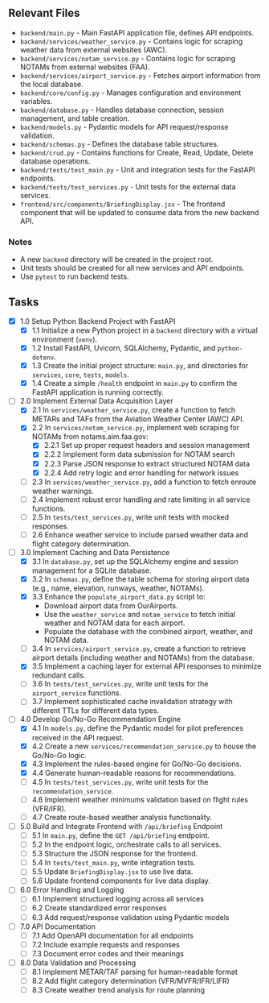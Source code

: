 ## Relevant Files

- `backend/main.py` - Main FastAPI application file, defines API endpoints.
- `backend/services/weather_service.py` - Contains logic for scraping weather data from external websites (AWC).
- `backend/services/notam_service.py` - Contains logic for scraping NOTAMs from external websites (FAA).
- `backend/services/airport_service.py` - Fetches airport information from the local database.
- `backend/core/config.py` - Manages configuration and environment variables.
- `backend/database.py` - Handles database connection, session management, and table creation.
- `backend/models.py` - Pydantic models for API request/response validation.
- `backend/schemas.py` - Defines the database table structures.
- `backend/crud.py` - Contains functions for Create, Read, Update, Delete database operations.
- `backend/tests/test_main.py` - Unit and integration tests for the FastAPI endpoints.
- `backend/tests/test_services.py` - Unit tests for the external data services.
- `frontend/src/components/BriefingDisplay.jsx` - The frontend component that will be updated to consume data from the new backend API.

### Notes

- A new `backend` directory will be created in the project root.
- Unit tests should be created for all new services and API endpoints.
- Use `pytest` to run backend tests.

## Tasks

- [x] 1.0 Setup Python Backend Project with FastAPI
  - [x] 1.1 Initialize a new Python project in a `backend` directory with a virtual environment (`venv`).
  - [x] 1.2 Install FastAPI, Uvicorn, SQLAlchemy, Pydantic, and `python-dotenv`.
  - [x] 1.3 Create the initial project structure: `main.py`, and directories for `services`, `core`, `tests`, `models`.
  - [x] 1.4 Create a simple `/health` endpoint in `main.py` to confirm the FastAPI application is running correctly.
- [ ] 2.0 Implement External Data Acquisition Layer
  - [x] 2.1 In `services/weather_service.py`, create a function to fetch METARs and TAFs from the Aviation Weather Center (AWC) API.
  - [x] 2.2 In `services/notam_service.py`, implement web scraping for NOTAMs from notams.aim.faa.gov:
    - [x] 2.2.1 Set up proper request headers and session management
    - [x] 2.2.2 Implement form data submission for NOTAM search
    - [x] 2.2.3 Parse JSON response to extract structured NOTAM data
    - [x] 2.2.4 Add retry logic and error handling for network issues
  - [ ] 2.3 In `services/weather_service.py`, add a function to fetch enroute weather warnings.
  - [ ] 2.4 Implement robust error handling and rate limiting in all service functions.
  - [ ] 2.5 In `tests/test_services.py`, write unit tests with mocked responses.
  - [ ] 2.6 Enhance weather service to include parsed weather data and flight category determination.
- [ ] 3.0 Implement Caching and Data Persistence
  - [x] 3.1 In `database.py`, set up the SQLAlchemy engine and session management for a SQLite database.
  - [X] 3.2 In `schemas.py`, define the table schema for storing airport data (e.g., name, elevation, runways, weather, NOTAMs).
  - [X] 3.3 Enhance the `populate_airport_data.py` script to:
    - Download airport data from OurAirports.
    - Use the `weather_service` and `notam_service` to fetch initial weather and NOTAM data for each airport.
    - Populate the database with the combined airport, weather, and NOTAM data.
  - [ ] 3.4 In `services/airport_service.py`, create a function to retrieve airport details (including weather and NOTAMs) from the database.
  - [x] 3.5 Implement a caching layer for external API responses to minimize redundant calls.
  - [ ] 3.6 In `tests/test_services.py`, write unit tests for the `airport_service` functions.
  - [ ] 3.7 Implement sophisticated cache invalidation strategy with different TTLs for different data types.
- [ ] 4.0 Develop Go/No-Go Recommendation Engine
  - [x] 4.1 In `models.py`, define the Pydantic model for pilot preferences received in the API request.
  - [x] 4.2 Create a new `services/recommendation_service.py` to house the Go/No-Go logic.
  - [x] 4.3 Implement the rules-based engine for Go/No-Go decisions.
  - [x] 4.4 Generate human-readable reasons for recommendations.
  - [ ] 4.5 In `tests/test_services.py`, write unit tests for the `recommendation_service`.
  - [ ] 4.6 Implement weather minimums validation based on flight rules (VFR/IFR).
  - [ ] 4.7 Create route-based weather analysis functionality.
- [ ] 5.0 Build and Integrate Frontend with `/api/briefing` Endpoint
  - [ ] 5.1 In `main.py`, define the `GET /api/briefing` endpoint.
  - [ ] 5.2 In the endpoint logic, orchestrate calls to all services.
  - [ ] 5.3 Structure the JSON response for the frontend.
  - [ ] 5.4 In `tests/test_main.py`, write integration tests.
  - [ ] 5.5 Update `BriefingDisplay.jsx` to use live data.
  - [ ] 5.6 Update frontend components for live data display.
- [ ] 6.0 Error Handling and Logging
  - [ ] 6.1 Implement structured logging across all services
  - [ ] 6.2 Create standardized error responses
  - [ ] 6.3 Add request/response validation using Pydantic models
- [ ] 7.0 API Documentation
  - [ ] 7.1 Add OpenAPI documentation for all endpoints
  - [ ] 7.2 Include example requests and responses
  - [ ] 7.3 Document error codes and their meanings
- [ ] 8.0 Data Validation and Processing
  - [ ] 8.1 Implement METAR/TAF parsing for human-readable format
  - [ ] 8.2 Add flight category determination (VFR/MVFR/IFR/LIFR)
  - [ ] 8.3 Create weather trend analysis for route planning